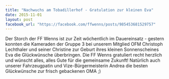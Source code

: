 ```yaml
---
title: "Nachwuchs am Tobadillerhof - Gratulation zur kleinen Eva"
date: 2015-11-01
layout: post
facebook_url: "https://facebook.com/ffwenns/posts/985453681529757"
---
```


Der Storch der FF Wenns ist zur Zeit wöchentlich im Dauereinsatz - gestern
konnten die Kameraden der Gruppe 3 bei unserem Mitglied OFM Christoph
Lechthaler und seiner Christine zur Geburt ihres kleinen Sonnenscheines Eva die
Glückwünsche überbringen. Die FF Wenns gratuliert recht herzlich und wünscht
alles, alles Gute für die gemeinsame Zukunft! Natürlich auch unserer
Fahrzeugpatin und Vize-Bürgermeisterin Andrea die besten Glückwünsche zur
frisch gebackenen OMA ;)
